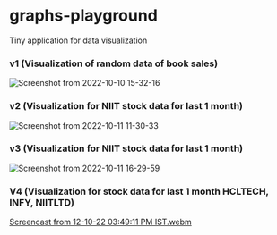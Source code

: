 # graphs-playground
Tiny application for data visualization



### v1 (Visualization of random data of book sales)
![Screenshot from 2022-10-10 15-32-16](https://user-images.githubusercontent.com/16894718/194841970-b1dd4244-36a4-451c-9771-00d63deefc53.png)


### v2 (Visualization for NIIT stock data for last 1 month)

![Screenshot from 2022-10-11 11-30-33](https://user-images.githubusercontent.com/16894718/195008677-5b615a66-5fa6-43b8-8dd1-8035aab475b1.png)

### v3 (Visualization for NIIT stock data for last 1 month)

![Screenshot from 2022-10-11 16-29-59](https://user-images.githubusercontent.com/16894718/195073280-2b341205-0020-4f63-8028-cbee701b4386.png)

### V4 (Visualization for stock data for last 1 month HCLTECH, INFY, NIITLTD)


[Screencast from 12-10-22 03:49:11 PM IST.webm](https://user-images.githubusercontent.com/16894718/195319315-0a5a91c5-9b98-49c6-8fcd-6b19b829a4cc.webm)
